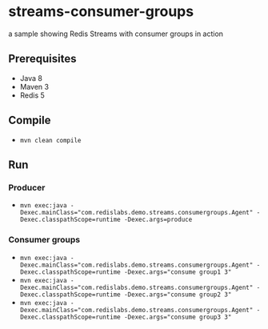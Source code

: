 # streams-consumer-groups
a sample showing Redis Streams with consumer groups in action

## Prerequisites

- Java 8
- Maven 3
- Redis 5

## Compile

- `mvn clean compile`

## Run

### Producer

- `mvn exec:java -Dexec.mainClass="com.redislabs.demo.streams.consumergroups.Agent" -Dexec.classpathScope=runtime -Dexec.args=produce`

### Consumer groups

- ```mvn exec:java -Dexec.mainClass="com.redislabs.demo.streams.consumergroups.Agent" -Dexec.classpathScope=runtime -Dexec.args="consume group1 3"```
- ```mvn exec:java -Dexec.mainClass="com.redislabs.demo.streams.consumergroups.Agent" -Dexec.classpathScope=runtime -Dexec.args="consume group2 3"```
- ```mvn exec:java -Dexec.mainClass="com.redislabs.demo.streams.consumergroups.Agent" -Dexec.classpathScope=runtime -Dexec.args="consume group3 3"```

